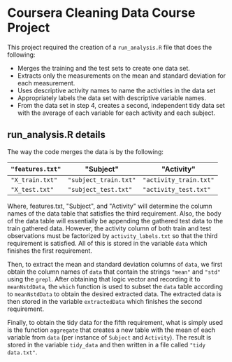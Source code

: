 # Coursera Cleaning Data Course Project

This project required the creation of a `run_analysis.R` file that does the following:

* Merges the training and the test sets to create one data set.
* Extracts only the measurements on the mean and standard deviation for each measurement. 
* Uses descriptive activity names to name the activities in the data set
* Appropriately labels the data set with descriptive variable names. 
* From the data set in step 4, creates a second, independent tidy data set with the average of each variable for each activity and each subject.

## run_analysis.R details

The way the code merges the data is by the following:


`"features.txt"`|"Subject"|"Activity"
------------|---------|----------
`"X_train.txt"`|`"subject_train.txt"`|`"activity_train.txt"`
`"X_test.txt"`|`"subject_test.txt"`|`"activity_test.txt"` 

Where, features.txt, "Subject", and "Activity" will determine the column names of the data table that satisfies the third requirement. Also, the body of the data table will essentially be appending the gathered test data to the train gathered data. However, the activity column of both train and test observations must be factorized by `activity_labels.txt` so that the third requirement is satisfied. All of this is stored in the variable `data` which finishes the first requirement. 

Then, to extract the mean and standard deviation columns of `data`, we first obtain the column names of `data` that contain the strings `"mean"` and `"std"` using the `grepl`. After obtaining that logic vector and recording it to `meanNstdData`, the  `which` function is used to subset the `data` table according to `meanNstdData` to obtain the desired extracted data. The extracted data is then stored in the variable `extractedData` which finishes the second requirement.

Finally, to obtain the tidy data for the fifth requirement, what is simply used is the function `aggregate` that creates a new table with the mean of each variable from `data` (per instance of `Subject` and `Activity`). The result is stored in the variable `tidy_data` and then written in a file called `"tidy data.txt"`.